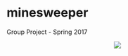 # minesweeper
Group Project - Spring 2017 

<p align="center">
  <img src="https://cloud.githubusercontent.com/assets/22183297/26568349/a6848bdc-44d0-11e7-9166-09edf1253626.PNG"/>
</p>
